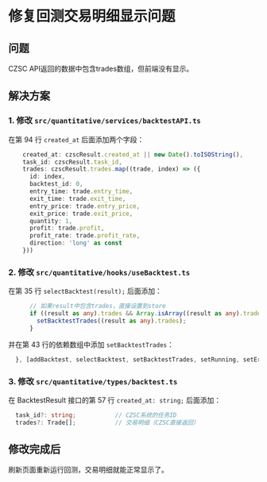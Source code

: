 # 修复回测交易明细显示问题

## 问题
CZSC API返回的数据中包含trades数组，但前端没有显示。

## 解决方案

### 1. 修改 `src/quantitative/services/backtestAPI.ts`

在第 94 行 `created_at` 后面添加两个字段：

```typescript
    created_at: czscResult.created_at || new Date().toISOString(),
    task_id: czscResult.task_id,
    trades: czscResult.trades.map((trade, index) => ({
      id: index,
      backtest_id: 0,
      entry_time: trade.entry_time,
      exit_time: trade.exit_time,
      entry_price: trade.entry_price,
      exit_price: trade.exit_price,
      quantity: 1,
      profit: trade.profit,
      profit_rate: trade.profit_rate,
      direction: 'long' as const
    }))
```

### 2. 修改 `src/quantitative/hooks/useBacktest.ts`

在第 35 行 `selectBacktest(result);` 后面添加：

```typescript
      // 如果result中包含trades，直接设置到store
      if ((result as any).trades && Array.isArray((result as any).trades)) {
        setBacktestTrades((result as any).trades);
      }
```

并在第 43 行的依赖数组中添加 `setBacktestTrades`：

```typescript
  }, [addBacktest, selectBacktest, setBacktestTrades, setRunning, setError]);
```

### 3. 修改 `src/quantitative/types/backtest.ts`

在 BacktestResult 接口的第 57 行 `created_at: string;` 后面添加：

```typescript
  task_id?: string;           // CZSC系统的任务ID
  trades?: Trade[];           // 交易明细（CZSC直接返回）
```

## 修改完成后
刷新页面重新运行回测，交易明细就能正常显示了。
